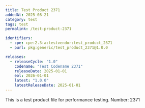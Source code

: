 ```yaml
---
title: Test Product 2371
addedAt: 2025-08-21
category: test
tags: test
permalink: /test-product-2371

identifiers:
  - cpe: cpe:2.3:a:testvendor:test_product_2371
  - purl: pkg:generic/test_product_2371@1.0.0

releases:
  - releaseCycle: "1.0"
    codename: "Test Codename 2371"
    releaseDate: 2025-01-01
    eol: 2026-01-01
    latest: "1.0.0"
    latestReleaseDate: 2025-01-01
---
```


This is a test product file for performance testing. Number: 2371
